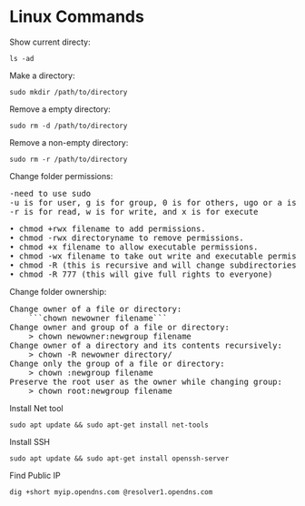 # Linux Commands
Show current directy:
```
ls -ad
```
Make a directory:
```
sudo mkdir /path/to/directory
```
Remove a empty directory:
```
sudo rm -d /path/to/directory
```
Remove a non-empty directory:
```
sudo rm -r /path/to/directory
```
Change folder permissions:
<pre>
-need to use sudo   
-u is for user, g is for group, 0 is for others, ugo or a is for all   
-r is for read, w is for write, and x is for execute   
</pre>
<pre>
• chmod +rwx filename to add permissions.
• chmod -rwx directoryname to remove permissions.
• chmod +x filename to allow executable permissions.
• chmod -wx filename to take out write and executable permissions.
• chmod -R (this is recursive and will change subdirectories also) 
• chmod -R 777 (this will give full rights to everyone) 
</pre>
Change folder ownership:
<pre>
Change owner of a file or directory:
	```chown newowner filename```
Change owner and group of a file or directory:
	> chown newowner:newgroup filename
Change owner of a directory and its contents recursively:
	> chown -R newowner directory/
Change only the group of a file or directory:
	> chown :newgroup filename
Preserve the root user as the owner while changing group:
	> chown root:newgroup filename
</pre>

Install Net tool
```
sudo apt update && sudo apt-get install net-tools
```
Install SSH 
```
sudo apt update && sudo apt-get install openssh-server
```
Find Public IP
```
dig +short myip.opendns.com @resolver1.opendns.com
```























